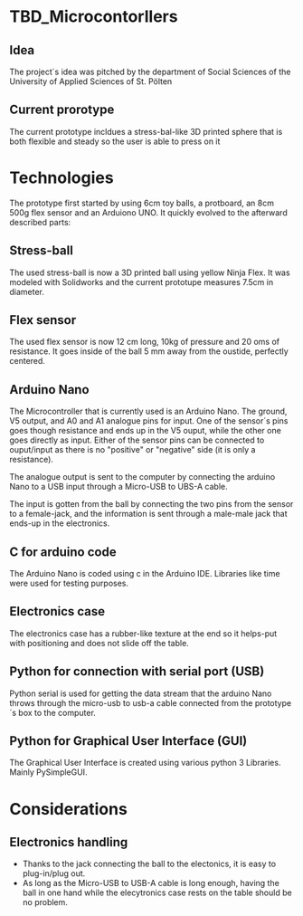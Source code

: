 # TBD_Microcontorllers
## Idea
The project´s idea was pitched by the department of Social Sciences of the University of Applied Sciences of St. Pölten

## Current prorotype
The current prototype incldues a stress-bal-like 3D printed sphere that is both flexible and steady so the user is able to press on it 

# Technologies
The prototype first started by using 6cm toy balls, a protboard, an 8cm 500g flex sensor and an Arduiono UNO. It quickly evolved to the afterward described parts:

## Stress-ball
The used stress-ball is now a 3D printed ball using yellow Ninja Flex. It was modeled with Solidworks and the current prototupe measures 7.5cm in diameter.

## Flex sensor
The used flex sensor is now 12 cm long, 10kg of pressure and 20 oms of resistance. It goes inside of the ball 5 mm away from the oustide, perfectly centered.

## Arduino Nano
The Microcontroller that is currently used is an Arduino Nano. The ground, V5 output, and A0 and A1 analogue pins for input. One of the sensor´s pins goes though resistance and ends up in the V5 ouput, while the other one goes directly as input. Either of the sensor pins can be connected to ouput/input as there is no "positive" or "negative" side (it is only a resistance).

The analogue output is sent to the computer by connecting the arduino Nano to a USB input through a Micro-USB to UBS-A cable.

The input is gotten from the ball by connecting the two pins from the sensor to a female-jack, and the information is sent through a male-male jack that ends-up in the electronics.

## C for arduino code
The Arduino Nano is coded using c in the Arduino IDE. Libraries like time were used for testing purposes.

## Electronics case
The electronics case has a rubber-like texture at the end so it helps-put with positioning and does not slide off the table.

## Python for connection with serial port (USB)
Python serial is used for getting the data stream that the arduino Nano throws through the micro-usb to usb-a cable connected from the prototype´s box to the computer.

## Python for Graphical User Interface (GUI)
The Graphical User Interface is created using various python 3 Libraries. Mainly PySimpleGUI.

# Considerations
## Electronics handling
- Thanks to the jack connecting the ball to the electonics, it is easy to plug-in/plug out.
- As long as the Micro-USB to USB-A cable is long enough, having the ball in one hand while the elecytronics case rests on the table should be no problem.